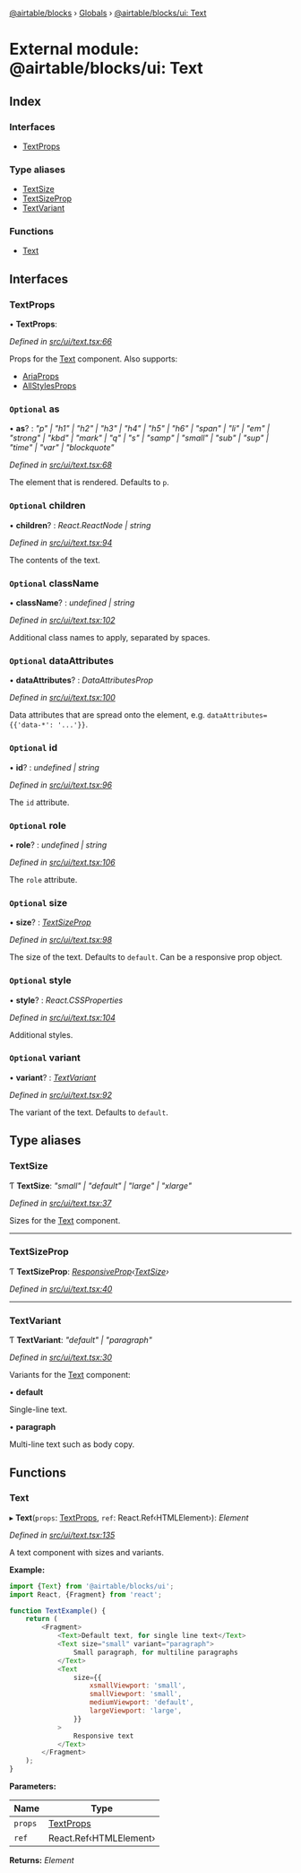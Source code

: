 [@airtable/blocks](../README.md) › [Globals](../globals.md) ›
[@airtable/blocks/ui: Text](_airtable_blocks_ui__text.md)

# External module: @airtable/blocks/ui: Text

## Index

### Interfaces

-   [TextProps](_airtable_blocks_ui__text.md#textprops)

### Type aliases

-   [TextSize](_airtable_blocks_ui__text.md#textsize)
-   [TextSizeProp](_airtable_blocks_ui__text.md#textsizeprop)
-   [TextVariant](_airtable_blocks_ui__text.md#textvariant)

### Functions

-   [Text](_airtable_blocks_ui__text.md#text)

## Interfaces

### TextProps

• **TextProps**:

_Defined in
[src/ui/text.tsx:66](https://github.com/airtable/blocks/blob/@airtable/blocks@0.0.35/packages/sdk/src/ui/text.tsx#L66)_

Props for the [Text](_airtable_blocks_ui__text.md#text) component. Also supports:

-   [AriaProps](_airtable_blocks_ui_types__aria_props.md#ariaprops)
-   [AllStylesProps](_airtable_blocks_ui_system__all_style_props.md#allstylesprops)

### `Optional` as

• **as**? : _"p" | "h1" | "h2" | "h3" | "h4" | "h5" | "h6" | "span" | "li" | "em" | "strong" | "kbd"
| "mark" | "q" | "s" | "samp" | "small" | "sub" | "sup" | "time" | "var" | "blockquote"_

_Defined in
[src/ui/text.tsx:68](https://github.com/airtable/blocks/blob/@airtable/blocks@0.0.35/packages/sdk/src/ui/text.tsx#L68)_

The element that is rendered. Defaults to `p`.

### `Optional` children

• **children**? : _React.ReactNode | string_

_Defined in
[src/ui/text.tsx:94](https://github.com/airtable/blocks/blob/@airtable/blocks@0.0.35/packages/sdk/src/ui/text.tsx#L94)_

The contents of the text.

### `Optional` className

• **className**? : _undefined | string_

_Defined in
[src/ui/text.tsx:102](https://github.com/airtable/blocks/blob/@airtable/blocks@0.0.35/packages/sdk/src/ui/text.tsx#L102)_

Additional class names to apply, separated by spaces.

### `Optional` dataAttributes

• **dataAttributes**? : _DataAttributesProp_

_Defined in
[src/ui/text.tsx:100](https://github.com/airtable/blocks/blob/@airtable/blocks@0.0.35/packages/sdk/src/ui/text.tsx#L100)_

Data attributes that are spread onto the element, e.g. `dataAttributes={{'data-*': '...'}}`.

### `Optional` id

• **id**? : _undefined | string_

_Defined in
[src/ui/text.tsx:96](https://github.com/airtable/blocks/blob/@airtable/blocks@0.0.35/packages/sdk/src/ui/text.tsx#L96)_

The `id` attribute.

### `Optional` role

• **role**? : _undefined | string_

_Defined in
[src/ui/text.tsx:106](https://github.com/airtable/blocks/blob/@airtable/blocks@0.0.35/packages/sdk/src/ui/text.tsx#L106)_

The `role` attribute.

### `Optional` size

• **size**? : _[TextSizeProp](_airtable_blocks_ui__text.md#textsizeprop)_

_Defined in
[src/ui/text.tsx:98](https://github.com/airtable/blocks/blob/@airtable/blocks@0.0.35/packages/sdk/src/ui/text.tsx#L98)_

The size of the text. Defaults to `default`. Can be a responsive prop object.

### `Optional` style

• **style**? : _React.CSSProperties_

_Defined in
[src/ui/text.tsx:104](https://github.com/airtable/blocks/blob/@airtable/blocks@0.0.35/packages/sdk/src/ui/text.tsx#L104)_

Additional styles.

### `Optional` variant

• **variant**? : _[TextVariant](_airtable_blocks_ui__text.md#textvariant)_

_Defined in
[src/ui/text.tsx:92](https://github.com/airtable/blocks/blob/@airtable/blocks@0.0.35/packages/sdk/src/ui/text.tsx#L92)_

The variant of the text. Defaults to `default`.

## Type aliases

### TextSize

Ƭ **TextSize**: _"small" | "default" | "large" | "xlarge"_

_Defined in
[src/ui/text.tsx:37](https://github.com/airtable/blocks/blob/@airtable/blocks@0.0.35/packages/sdk/src/ui/text.tsx#L37)_

Sizes for the [Text](_airtable_blocks_ui__text.md#text) component.

---

### TextSizeProp

Ƭ **TextSizeProp**:
_[ResponsiveProp](_airtable_blocks_ui_system__responsive_props.md#responsiveprop)‹[TextSize](_airtable_blocks_ui__text.md#textsize)›_

_Defined in
[src/ui/text.tsx:40](https://github.com/airtable/blocks/blob/@airtable/blocks@0.0.35/packages/sdk/src/ui/text.tsx#L40)_

---

### TextVariant

Ƭ **TextVariant**: _"default" | "paragraph"_

_Defined in
[src/ui/text.tsx:30](https://github.com/airtable/blocks/blob/@airtable/blocks@0.0.35/packages/sdk/src/ui/text.tsx#L30)_

Variants for the [Text](_airtable_blocks_ui__text.md#text) component:

• **default**

Single-line text.

• **paragraph**

Multi-line text such as body copy.

## Functions

### Text

▸ **Text**(`props`: [TextProps](_airtable_blocks_ui__text.md#textprops), `ref`:
React.Ref‹HTMLElement›): _Element_

_Defined in
[src/ui/text.tsx:135](https://github.com/airtable/blocks/blob/@airtable/blocks@0.0.35/packages/sdk/src/ui/text.tsx#L135)_

A text component with sizes and variants.

**Example:**

```js
import {Text} from '@airtable/blocks/ui';
import React, {Fragment} from 'react';

function TextExample() {
    return (
        <Fragment>
            <Text>Default text, for single line text</Text>
            <Text size="small" variant="paragraph">
                Small paragraph, for multiline paragraphs
            </Text>
            <Text
                size={{
                    xsmallViewport: 'small',
                    smallViewport: 'small',
                    mediumViewport: 'default',
                    largeViewport: 'large',
                }}
            >
                Responsive text
            </Text>
        </Fragment>
    );
}
```

**Parameters:**

| Name    | Type                                                |
| ------- | --------------------------------------------------- |
| `props` | [TextProps](_airtable_blocks_ui__text.md#textprops) |
| `ref`   | React.Ref‹HTMLElement›                              |

**Returns:** _Element_
